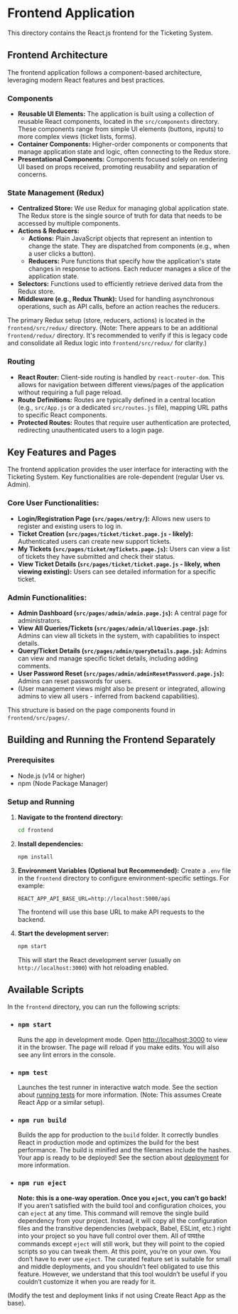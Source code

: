 # Frontend Application

This directory contains the React.js frontend for the Ticketing System.

## Frontend Architecture

The frontend application follows a component-based architecture, leveraging modern React features and best practices.

### Components

- **Reusable UI Elements:** The application is built using a collection of reusable React components, located in the `src/components` directory. These components range from simple UI elements (buttons, inputs) to more complex views (ticket lists, forms).
- **Container Components:** Higher-order components or components that manage application state and logic, often connecting to the Redux store.
- **Presentational Components:** Components focused solely on rendering UI based on props received, promoting reusability and separation of concerns.

### State Management (Redux)

- **Centralized Store:** We use Redux for managing global application state. The Redux store is the single source of truth for data that needs to be accessed by multiple components.
- **Actions & Reducers:**
    - **Actions:** Plain JavaScript objects that represent an intention to change the state. They are dispatched from components (e.g., when a user clicks a button).
    - **Reducers:** Pure functions that specify how the application's state changes in response to actions. Each reducer manages a slice of the application state.
- **Selectors:** Functions used to efficiently retrieve derived data from the Redux store.
- **Middleware (e.g., Redux Thunk):** Used for handling asynchronous operations, such as API calls, before an action reaches the reducers.

The primary Redux setup (store, reducers, actions) is located in the `frontend/src/redux/` directory.
(Note: There appears to be an additional `frontend/redux/` directory. It's recommended to verify if this is legacy code and consolidate all Redux logic into `frontend/src/redux/` for clarity.)

### Routing

- **React Router:** Client-side routing is handled by `react-router-dom`. This allows for navigation between different views/pages of the application without requiring a full page reload.
- **Route Definitions:** Routes are typically defined in a central location (e.g., `src/App.js` or a dedicated `src/routes.js` file), mapping URL paths to specific React components.
- **Protected Routes:** Routes that require user authentication are protected, redirecting unauthenticated users to a login page.

## Key Features and Pages

The frontend application provides the user interface for interacting with the Ticketing System. Key functionalities are role-dependent (regular User vs. Admin).

### Core User Functionalities:

*   **Login/Registration Page (`src/pages/entry/`):** Allows new users to register and existing users to log in.
*   **Ticket Creation (`src/pages/ticket/ticket.page.js` - likely):** Authenticated users can create new support tickets.
*   **My Tickets (`src/pages/ticket/myTickets.page.js`):** Users can view a list of tickets they have submitted and check their status.
*   **View Ticket Details (`src/pages/ticket/ticket.page.js` - likely, when viewing existing):** Users can see detailed information for a specific ticket.

### Admin Functionalities:

*   **Admin Dashboard (`src/pages/admin/admin.page.js`):** A central page for administrators.
*   **View All Queries/Tickets (`src/pages/admin/allQueries.page.js`):** Admins can view all tickets in the system, with capabilities to inspect details.
*   **Query/Ticket Details (`src/pages/admin/queryDetails.page.js`):** Admins can view and manage specific ticket details, including adding comments.
*   **User Password Reset (`src/pages/admin/adminResetPassword.page.js`):** Admins can reset passwords for users.
*   (User management views might also be present or integrated, allowing admins to view all users - inferred from backend capabilities).

This structure is based on the page components found in `frontend/src/pages/`.

## Building and Running the Frontend Separately

### Prerequisites

- Node.js (v14 or higher)
- npm (Node Package Manager)

### Setup and Running

1.  **Navigate to the frontend directory:**
    ```bash
    cd frontend
    ```

2.  **Install dependencies:**
    ```bash
    npm install
    ```

3.  **Environment Variables (Optional but Recommended):**
    Create a `.env` file in the `frontend` directory to configure environment-specific settings. For example:
    ```env
    REACT_APP_API_BASE_URL=http://localhost:5000/api
    ```
    The frontend will use this base URL to make API requests to the backend.

4.  **Start the development server:**
    ```bash
    npm start
    ```
    This will start the React development server (usually on `http://localhost:3000`) with hot reloading enabled.

## Available Scripts

In the `frontend` directory, you can run the following scripts:

-   ### `npm start`

    Runs the app in development mode.
    Open [http://localhost:3000](http://localhost:3000) to view it in the browser.
    The page will reload if you make edits. You will also see any lint errors in the console.

-   ### `npm test`

    Launches the test runner in interactive watch mode.
    See the section about [running tests](https://facebook.github.io/create-react-app/docs/running-tests) for more information. (Note: This assumes Create React App or a similar setup).

-   ### `npm run build`

    Builds the app for production to the `build` folder.
    It correctly bundles React in production mode and optimizes the build for the best performance.
    The build is minified and the filenames include the hashes. Your app is ready to be deployed!
    See the section about [deployment](https://facebook.github.io/create-react-app/docs/deployment) for more information.

-   ### `npm run eject`

    **Note: this is a one-way operation. Once you `eject`, you can’t go back!**
    If you aren’t satisfied with the build tool and configuration choices, you can `eject` at any time. This command will remove the single build dependency from your project.
    Instead, it will copy all the configuration files and the transitive dependencies (webpack, Babel, ESLint, etc.) right into your project so you have full control over them. All of पायthe commands except `eject` will still work, but they will point to the copied scripts so you can tweak them. At this point, you’re on your own.
    You don’t have to ever use `eject`. The curated feature set is suitable for small and middle deployments, and you shouldn’t feel obligated to use this feature. However, we understand that this tool wouldn’t be useful if you couldn’t customize it when you are ready for it.

(Modify the test and deployment links if not using Create React App as the base).
